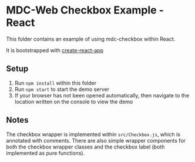 # MDC-Web Checkbox Example - React

This folder contains an example of using mdc-checkbox within React.

It is bootstrapped with [create-react-app](https://github.com/facebookincubator/create-react-app)

## Setup

1. Run `npm install` within this folder
2. Run `npm start` to start the demo server
3. If your browser has not been opened automatically, then navigate to the location written on the console to view the demo

## Notes

The checkbox wrapper is implemented within `src/Checkbox.js`, which is annotated with comments. There are also simple wrapper components for both the checkbox wrapper classes and the checkbox label (both implemented as pure functions).
